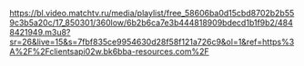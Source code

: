 https://bl.video.matchtv.ru/media/playlist/free_58606ba0d15cbd8702b2b559c3b5a20c/17_850301/360low/6b2b6ca7e3b444818909bdecd1b1f9b2/4848421949.m3u8?sr=26&live=15&s=7fbf835ce9954630d28f58f121a726c9&ol=1&ref=https%3A%2F%2Fclientsapi02w.bk6bba-resources.com%2F
